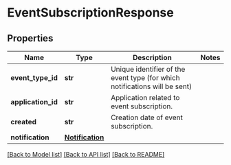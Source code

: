 # EventSubscriptionResponse

## Properties
Name | Type | Description | Notes
------------ | ------------- | ------------- | -------------
**event_type_id** | **str** | Unique identifier of the event type (for which notifications will be sent) | 
**application_id** | **str** | Application related to event subscription. | 
**created** | **str** | Creation date of event subscription. | 
**notification** | [**Notification**](Notification.md) |  | 

[[Back to Model list]](../README.md#documentation-for-models) [[Back to API list]](../README.md#documentation-for-api-endpoints) [[Back to README]](../README.md)


